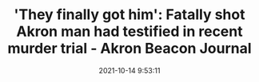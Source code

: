 ---
"title": "'They finally got him': Fatally shot Akron man had testified in recent murder trial - Akron Beacon Journal"
"date": "2021-10-14 9:53:11"
"feed_name": "GOOGLENEWSCONSTRUCTION"
"feed_website": "https://news.google.com/search?q=construction%2Bincident&hl=en-US&gl=US&ceid=US:en"
"feed_rss": "https://news.google.com/rss/search?q=construction%2Bincident&hl=en-US&gl=US&ceid=US:en"
"link": "https://www.beaconjournal.com/story/news/2021/10/14/akron-man-jacques-elkins-killed-shooting-testified-prior-shooting-murder-summit-county-terrian-wray/8427524002/"
"source": "{'href': 'https://www.beaconjournal.com', 'title': 'Akron Beacon Journal'}"
"file": "_posts/2021-1-1-f9c65b4552b9090d0a367ad613917345bcd4b804.md"
"accident": "0"
"drilling": "0"
"dead": "0"
"injured": "0"
"arrested": "0"
"place": "unknown place"
"where": "unknown site"
"causes": "unknown"
"place_uri": "unknown place"
---